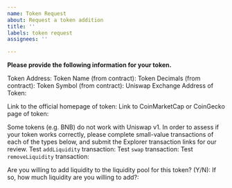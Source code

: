```yaml
---
name: Token Request
about: Request a token addition
title: ''
labels: token request
assignees: ''

---
```


**Please provide the following information for your token.**

Token Address: 
Token Name (from contract): 
Token Decimals (from contract): 
Token Symbol (from contract): 
Uniswap Exchange Address of Token: 

Link to the official homepage of token:
Link to CoinMarketCap or CoinGecko page of token:

Some tokens (e.g. BNB) do not work with Uniswap v1. In order to assess if your token works correctly, please complete small-value transactions of each of the types below, and submit the Explorer transaction links for our review.
Test `addLiquidity` transaction: 
Test `swap` transaction: 
Test `removeLiquidity` transaction: 

Are you willing to add liquidity to the liquidity pool for this token? (Y/N): 
If so, how much liquidity are you willing to add?: 
